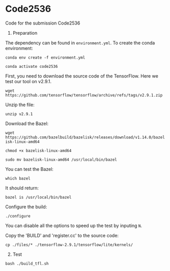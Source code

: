 # Code2536

Code for the submission Code2536

1. Preparation

The dependency can be found in `environment.yml`. To create the conda environment:

`conda env create -f environment.yml`

`conda activate code2536`

First, you need to download the source code of the TensorFlow. Here we test our tool on v2.9.1.

`wget https://github.com/tensorflow/tensorflow/archive/refs/tags/v2.9.1.zip`

Unzip the file:

`unzip v2.9.1`

Download the Bazel:

`wget https://github.com/bazelbuild/bazelisk/releases/download/v1.14.0/bazelisk-linux-amd64`

`chmod +x bazelisk-linux-amd64`

`sudo mv bazelisk-linux-amd64 /usr/local/bin/bazel`

You can test the Bazel:

`which bazel`

It should return:

`bazel is /usr/local/bin/bazel`

Configure the build:

`./configure`

You can disable all the options to speed up the test by inputing `N`.

Copy the 'BUILD' and 'register.cc' to the source code:  

`cp ./files/* ./tensorflow-2.9.1/tensorflow/lite/kernels/`

2. Test

`bash ./build_tfl.sh`
